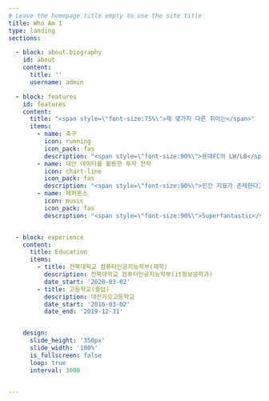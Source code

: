 ```yaml
---
# Leave the homepage title empty to use the site title
title: Who Am I
type: landing
sections:

  - block: about.biography
    id: about
    content:
      title: ''
      username: admin

  - block: features
    id: features
    content:
      title: "<span style=\"font-size:75%\">제 몇가지 다른 취미는</span>"
      items:
        - name: 축구
          icon: running
          icon_pack: fas
          description: "<span style=\"font-size:90%\">용대FC의 LW/LB</span>"
        - name: 대안 데이터를 활용한 투자 전략
          icon: chart-line
          icon_pack: fas
          description: "<span style=\"font-size:90%\">인간 지표가 존재한다고 믿습니다.</span>"
        - name: 페퍼톤스
          icon: music
          icon_pack: fas
          description: "<span style=\"font-size:90%\">Superfantastic</span>"


  - block: experience
    content:
      title: Education
      items:
        - title: 전북대학교 컴퓨터인공지능학부(재학)
          description: 전북대학교 컴퓨터인공지능학부(it정보공학과)
          date_start: '2020-03-02'
        - title: 고등학교(졸업)
          description: 대전가오고등학교
          date_start: '2016-03-02'
          date_end: '2019-12-31'


    design:
      slide_height: '350px'
      slide_width: '100%'
      is_fullscreen: false
      loop: true
      interval: 3000


---
```

